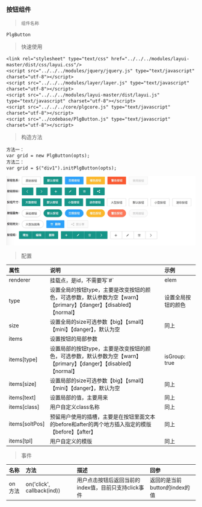 ### 按钮组件

> ```
> 组件名称
> ```

```
PlgButton
```

> 快速使用

```
<link rel="stylesheet" type="text/css" href="../../../modules/layui-master/dist/css/layui.css"/>
<script src="../../../modules/jquery/jquery.js" type="text/javascript" charset="utf-8"></script>
<script src="../../../modules/layer/layer.js" type="text/javascript" charset="utf-8"></script>
<script src="../../../modules/layui-master/dist/layui.js" type="text/javascript" charset="utf-8"></script>
<script src="../../../core/plgcore.js" type="text/javascript" charset="utf-8"></script>
<script src="../codebase/PlgButton.js" type="text/javascript" charset="utf-8"></script>
```

> 构造方法

```
方法一：
var grid = new PlgButton(opts);
方法二：
var grid = $("div1").initPlgButton(opts);
```

![](/assets/plgbtn.png)

> 配置

| 属性 | 说明 | 示例 |
| :--- | :--- | :--- |
| renderer | 挂载点，是id，不需要写\`\#\` | elem |
| type | 设置全局的按钮type，主要是改变按钮的颜色，可选参数，默认参数为空【warn】【primary】【danger】【disabled】  【normal】 | 设置全局按钮的颜色 |
| size | 设置全局的size可选参数【big】【small】【mini】【danger】，默认为空 | 同上 |
| items | 设置按钮的局部参数 |  |
| items\[type\] | 设置局部的按钮type，主要是改变按钮的颜色，可选参数，默认参数为空【warn】【primary】【danger】【disabled】  【normal】 | isGroup: true |
| items\[size\] | 设置局部的size可选参数【big】【small】【mini】【danger】，默认为空 | 同上 |
| items\[text\] | 设置局部的值，主要用来 | 同上 |
| items\[class\] | 用户自定义class名称 | 同上 |
| items\[soltPos\] | 预留用户使用的插槽，主要是在按钮里面文本的before和after的两个地方插入指定的模版【before】【after】 | 同上 |
| items\[tpl\] | 用户自定义的模版 | 同上 |

> 事件

| 名称 | 方法 | 描述 | 回参 |
| :--- | :--- | :--- | :--- |
| on 方法 | on\('click', callback\(ind\)\) | 用户点击按钮后返回当前的index值，目前只支持click事件 | 返回的是当前button的index的值 |



